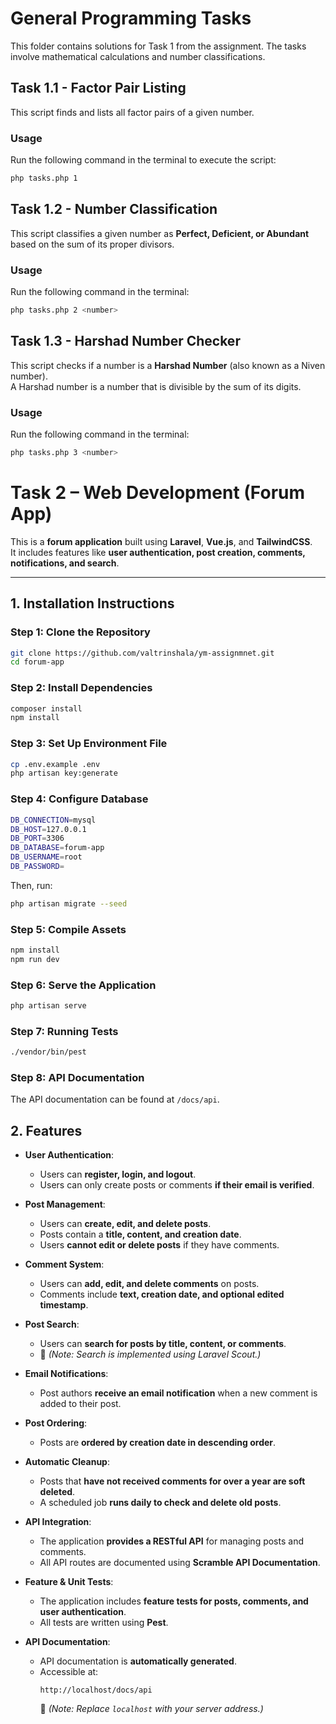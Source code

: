 # General Programming Tasks

This folder contains solutions for Task 1 from the assignment. The tasks involve mathematical calculations and number
classifications.

## Task 1.1 - Factor Pair Listing

This script finds and lists all factor pairs of a given number.

### Usage

Run the following command in the terminal to execute the script:

```bash
php tasks.php 1
```

## Task 1.2 - Number Classification

This script classifies a given number as **Perfect, Deficient, or Abundant** based on the sum of its proper divisors.

### Usage

Run the following command in the terminal:

```bash
php tasks.php 2 <number>
```

## Task 1.3 - Harshad Number Checker

This script checks if a number is a **Harshad Number** (also known as a Niven number).  
A Harshad number is a number that is divisible by the sum of its digits.

### Usage

Run the following command in the terminal:

```bash
php tasks.php 3 <number>
```

# Task 2 – Web Development (Forum App)

This is a **forum application** built using **Laravel**, **Vue.js**, and **TailwindCSS**.  
It includes features like **user authentication, post creation, comments, notifications, and search**.

---

## **1. Installation Instructions**

### **Step 1: Clone the Repository**

```bash
git clone https://github.com/valtrinshala/ym-assignmnet.git
cd forum-app
```

### **Step 2: Install Dependencies**

```bash
composer install
npm install
```

### **Step 3: Set Up Environment File**

```bash
cp .env.example .env
php artisan key:generate
```

### **Step 4: Configure Database**

```bash
DB_CONNECTION=mysql
DB_HOST=127.0.0.1
DB_PORT=3306
DB_DATABASE=forum-app
DB_USERNAME=root
DB_PASSWORD=
```

Then, run:

```bash
php artisan migrate --seed
```

### **Step 5: Compile Assets**

```bash
npm install
npm run dev
```

### **Step 6: Serve the Application**

```bash
php artisan serve
```

### **Step 7: Running Tests**

```bash
./vendor/bin/pest
```

### **Step 8: API Documentation**

The API documentation can be found at `/docs/api`.

## **2. Features**

- **User Authentication**:
    - Users can **register, login, and logout**.
    - Users can only create posts or comments **if their email is verified**.

- **Post Management**:
    - Users can **create, edit, and delete posts**.
    - Posts contain a **title, content, and creation date**.
    - Users **cannot edit or delete posts** if they have comments.

- **Comment System**:
    - Users can **add, edit, and delete comments** on posts.
    - Comments include **text, creation date, and optional edited timestamp**.

- **Post Search**:
    - Users can **search for posts by title, content, or comments**.
    - 🔹 *(Note: Search is implemented using Laravel Scout.)*

- **Email Notifications**:
    - Post authors **receive an email notification** when a new comment is added to their post.

- **Post Ordering**:
    - Posts are **ordered by creation date in descending order**.

- **Automatic Cleanup**:
    - Posts that **have not received comments for over a year are soft deleted**.
    - A scheduled job **runs daily to check and delete old posts**.

- **API Integration**:
    - The application **provides a RESTful API** for managing posts and comments.
    - All API routes are documented using **Scramble API Documentation**.

- **Feature & Unit Tests**:
    - The application includes **feature tests for posts, comments, and user authentication**.
    - All tests are written using **Pest**.
  
- **API Documentation**:
    - API documentation is **automatically generated**.
    - Accessible at:
      ```
      http://localhost/docs/api
      ```
      🔹 *(Note: Replace `localhost` with your server address.)*

